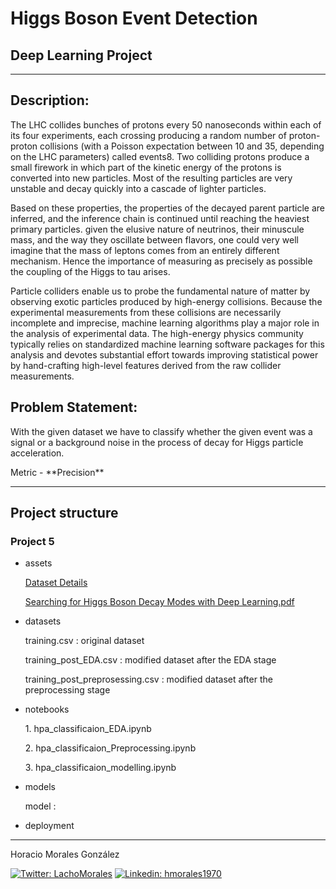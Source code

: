<h1>Higgs Boson Event Detection</h1>
<h2>Deep Learning Project</h2>
<hr>
<h2>Description:</h2>
<p>The LHC collides bunches of protons every 50 nanoseconds within each of its four experiments, each crossing producing a random number of proton-proton collisions (with a Poisson expectation between 10 and 35, depending on the LHC parameters) called events8. Two colliding protons produce a small firework in which part of the kinetic energy of the protons is converted into new particles. Most of the resulting particles are very unstable and decay quickly into a cascade of lighter particles.</p>
<p>Based on these properties, the properties of the decayed parent particle are inferred, and the inference chain is continued until reaching the heaviest primary particles. given the elusive nature of neutrinos, their minuscule mass, and the way they oscillate between flavors, one could very well imagine that the mass of leptons comes from an entirely different mechanism. Hence the importance of measuring as precisely as possible the coupling of the Higgs to tau arises.</p>
<p>Particle colliders enable us to probe the fundamental nature of matter by observing exotic particles produced by high-energy collisions. Because the experimental measurements from these collisions are necessarily incomplete and imprecise, machine learning algorithms play a major role in the analysis of experimental data. The high-energy physics community typically relies on standardized machine learning software packages for this analysis and devotes substantial effort towards improving statistical power by hand-crafting high-level features derived from the raw collider measurements. </p>

<h2>Problem Statement:</h2>
<p>With the given dataset we have to classify whether the given event was a signal or a background noise in the process of decay for Higgs particle acceleration.</p>

<p>Metric - **Precision**</p>

<hr>
<h2>Project structure</h2>
<h3>Project 5</h3>
<ul>
    <li>assets</li>
        <p><a href="../assets/Dataset_Details.pdf">Dataset Details</a></p>
        <p><a href='"Searching for Higgs Boson Decay Modes with Deep Learning.pdf"'>Searching for Higgs Boson Decay Modes with Deep Learning.pdf</a></p>
    <li>datasets</li>
        <p>training.csv : original dataset</p>
        <p>training_post_EDA.csv : modified dataset after the EDA stage</p>
        <p>training_post_preprosessing.csv : modified dataset after the preprocessing stage</p>
    <li>notebooks</li>
        <p>1. hpa_classificaion_EDA.ipynb</p>
        <p>2. hpa_classificaion_Preprocessing.ipynb</p>
        <p>3. hpa_classificaion_modelling.ipynb</p>
    <li>models</li>
        <p>model : </p>
    <li>deployment</li>
</ul>
<hr>
<p>Horacio Morales González<p>
<a href="https://twitter.com/LachoMorales"><img src="https://img.shields.io/twitter/follow/LachoMorales?style=social" alt="Twitter: LachoMorales"/></a>
<a href="https://www.linkedin.com/in/hmorales1970/"><img scr="https://img.shields.io/badge/-hmorales1970-blue?style=flat-square&logo=Linkedin&logoColor=white" alt="Linkedin: hmorales1970"/></a>
